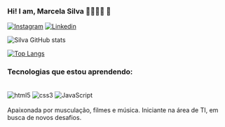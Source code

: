 ### Hi! I am, Marcela Silva 🏋️‍♀️👩‍💻 🤗 

[![Instagram](https://img.shields.io/badge/Instagram-E4405F?style=for-the-badge&logo=instagram&logoColor=white)](https://instagram.com/mss_marcela)
[![Linkedin](https://img.shields.io/badge/LinkedIn-0077B5?style=for-the-badge&logo=linkedin&logoColor=white)](https://www.linkedin.com/marcela-silva-76aa36215/)

![Silva GitHub stats](https://github-readme-stats.vercel.app/api?username=marcelamtm&show_icons=true&theme=moltack)

[![Top Langs](https://github-readme-stats.vercel.app/api/top-langs/?username=marcelamtm&layout=compact)](https://github.com/marcelamtm/github-readme-stats)

### Tecnologias que estou aprendendo:

<div style="display: inline_black"><br/>
<img align="center" alt="html5" src="https://img.shields.io/badge/HTML5-E34F26?style=for-the-badge&logo=html5&logoColor=white" />
<img align="center" alt="css3" src="https://img.shields.io/badge/CSS3-1572B6?style=for-the-badge&logo=css3&logoColor=white" />
<img align="center" alt="JavaScript" src="https://img.shields.io/badge/JavaScript-323330?style=for-the-badge&logo=javascript&logoColor=F7DF1E"/>
</div>
<br>
Apaixonada por musculação, filmes e música. Iniciante na área de TI, em busca de novos desafios. 



